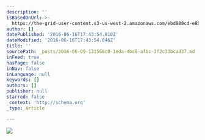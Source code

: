 ```yaml
---
description: ''
isBasedOnUrl: >-
  https://the-grid-user-content.s3-us-west-2.amazonaws.com/ebd800cd-e85e-4a64-ac49-a33205ad1266.jpg
author: []
datePublished: '2016-06-16T17:43:54.810Z'
dateModified: '2016-06-16T17:43:54.046Z'
title: ''
sourcePath: _posts/2016-06-09-131568c0-1eda-4ba6-afbc-3f2c33bcad37.md
inFeed: true
hasPage: false
inNav: false
inLanguage: null
keywords: []
authors: []
publisher: null
starred: false
_context: 'http://schema.org'
_type: Article

---
```

![](https://the-grid-user-content.s3-us-west-2.amazonaws.com/ebd800cd-e85e-4a64-ac49-a33205ad1266.jpg)